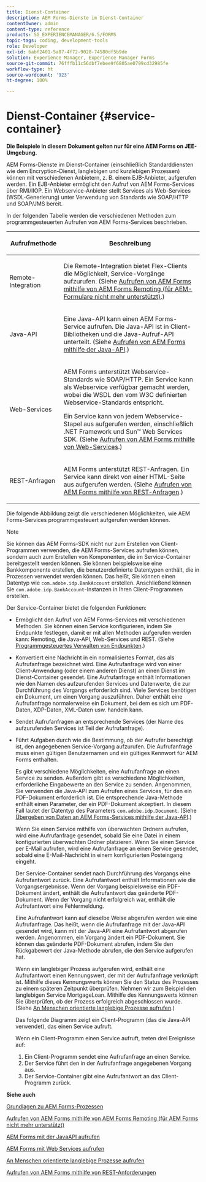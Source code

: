 ```yaml
---
title: Dienst-Container
description: AEM Forms-Dienste im Dienst-Container
contentOwner: admin
content-type: reference
products: SG_EXPERIENCEMANAGER/6.5/FORMS
topic-tags: coding, development-tools
role: Developer
exl-id: 6abf2401-5a87-4f72-9028-74580df5b9de
solution: Experience Manager, Experience Manager Forms
source-git-commit: 76fffb11c56dbf7ebee9f6805ae0799cd32985fe
workflow-type: ht
source-wordcount: '923'
ht-degree: 100%

---
```


# Dienst-Container {#service-container}

**Die Beispiele in diesem Dokument gelten nur für eine AEM Forms on JEE-Umgebung.**

AEM Forms-Dienste im Dienst-Container (einschließlich Standarddiensten wie dem Encryption-Dienst, langlebigen und kurzlebigen Prozessen) können mit verschiedenen Anbietern, z. B. einem EJB-Anbieter, aufgerufen werden. Ein EJB-Anbieter ermöglicht den Aufruf von AEM Forms-Services über RMI/IIOP. Ein Webservice-Anbieter stellt Services als Web-Services (WSDL-Generierung) unter Verwendung von Standards wie SOAP/HTTP und SOAP/JMS bereit.

In der folgenden Tabelle werden die verschiedenen Methoden zum programmgesteuerten Aufrufen von AEM Forms-Services beschrieben.

<table>
 <thead>
  <tr>
   <th><p>Aufrufmethode</p></th>
   <th><p>Beschreibung</p></th>
  </tr>
 </thead>
 <tbody>
  <tr>
   <td><p>Remote-Integration</p></td>
   <td><p>Die Remote-Integration bietet Flex-Clients die Möglichkeit, Service-Vorgänge aufzurufen. (Siehe <a href="/help/forms/developing/invoking-aem-forms-using-remoting.md#invoking-aem-forms-using-remoting">Aufrufen von AEM Forms mithilfe von AEM Forms Remoting (für AEM-Formulare nicht mehr unterstützt)</a>.)</p></td>
  </tr>
  <tr>
   <td><p>Java-API</p></td>
   <td><p>Eine Java-API kann einen AEM Forms-Service aufrufen. Die Java-API ist in Client-Bibliotheken und die Java-Aufruf-API unterteilt. (Siehe <a href="/help/forms/developing/invoking-aem-forms-using-java.md#invoking-aem-forms-using-the-java-api">Aufrufen von AEM Forms mithilfe der Java-API</a>.)</p></td>
  </tr>
  <tr>
   <td><p>Web-Services</p></td>
   <td><p>AEM Forms unterstützt Webservice-Standards wie SOAP/HTTP. Ein Service kann als Webservice verfügbar gemacht werden, wobei die WSDL den vom W3C definierten Webservice-Standards entspricht.</p><p>Ein Service kann von jedem Webservice-Stapel aus aufgerufen werden, einschließlich .NET Framework und Sun™ Web Services SDK. (Siehe <a href="/help/forms/developing/invoking-aem-forms-using-web.md#invoking-aem-forms-using-web-services">Aufrufen von AEM Forms mithilfe von Web-Services</a>.)</p></td>
  </tr>
  <tr>
   <td><p>REST-Anfragen</p></td>
   <td><p>AEM Forms unterstützt REST-Anfragen. Ein Service kann direkt von einer HTML-Seite aus aufgerufen werden. (Siehe <a href="/help/forms/developing/invoking-aem-forms-using-rest.md#invoking-aem-forms-using-rest-requests">Aufrufen von AEM Forms mithilfe von REST-Anfragen</a>.)</p></td>
  </tr>
 </tbody>
</table>

Die folgende Abbildung zeigt die verschiedenen Möglichkeiten, wie AEM Forms-Services programmgesteuert aufgerufen werden können.

>[!NOTE]
>
>Sie können das AEM Forms-SDK nicht nur zum Erstellen von Client-Programmen verwenden, die AEM Forms-Services aufrufen können, sondern auch zum Erstellen von Komponenten, die im Service-Container bereitgestellt werden können. Sie können beispielsweise eine Bankkomponente erstellen, die benutzerdefinierte Datentypen enthält, die in Prozessen verwendet werden können. Das heißt, Sie können einen Datentyp wie `com.adobe.idp.BankAccount` erstellen. Anschließend können Sie `com.adobe.idp.BankAccount`-Instanzen in Ihren Client-Programmen erstellen.

Der Service-Container bietet die folgenden Funktionen:

* Ermöglicht den Aufruf von AEM Forms-Services mit verschiedenen Methoden. Sie können einen Service konfigurieren, indem Sie Endpunkte festlegen, damit er mit allen Methoden aufgerufen werden kann: Remoting, die Java-API, Web-Services und REST. (Siehe [Programmgesteuertes Verwalten von Endpunkten](/help/forms/developing/programmatically-endpoints.md#programmatically-managing-endpoints).)
* Konvertiert eine Nachricht in ein normalisiertes Format, das als Aufrufanfrage bezeichnet wird. Eine Aufrufanfrage wird von einer Client-Anwendung (oder einem anderen Dienst) an einen Dienst im Dienst-Container gesendet. Eine Aufrufanfrage enthält Informationen wie den Namen des aufzurufenden Services und Datenwerte, die zur Durchführung des Vorgangs erforderlich sind. Viele Services benötigen ein Dokument, um einen Vorgang auszuführen. Daher enthält eine Aufrufanfrage normalerweise ein Dokument, bei dem es sich um PDF-Daten, XDP-Daten, XML-Daten usw. handeln kann.
* Sendet Aufrufanfragen an entsprechende Services (der Name des aufzurufenden Services ist Teil der Aufrufanfrage).
* Führt Aufgaben durch wie die Bestimmung, ob der Aufrufer berechtigt ist, den angegebenen Service-Vorgang aufzurufen. Die Aufrufanfrage muss einen gültigen Benutzernamen und ein gültiges Kennwort für AEM Forms enthalten.

  Es gibt verschiedene Möglichkeiten, eine Aufrufanfrage an einen Service zu senden. Außerdem gibt es verschiedene Möglichkeiten, erforderliche Eingabewerte an den Service zu senden. Angenommen, Sie verwenden die Java-API zum Aufrufen eines Services, für den ein PDF-Dokument erforderlich ist. Die entsprechende Java-Methode enthält einen Parameter, der ein PDF-Dokument akzeptiert. In diesem Fall lautet der Datentyp des Parameters `com.adobe.idp.Document`. (Siehe [Übergeben von Daten an AEM Forms-Services mithilfe der Java-API](/help/forms/developing/invoking-aem-forms-using-java.md#passing-data-to-aem-forms-services-using-the-java-api).)

  Wenn Sie einen Service mithilfe von überwachten Ordnern aufrufen, wird eine Aufrufanfrage gesendet, sobald Sie eine Datei in einem konfigurierten überwachten Ordner platzieren. Wenn Sie einen Service per E-Mail aufrufen, wird eine Aufrufanfrage an einen Service gesendet, sobald eine E-Mail-Nachricht in einem konfigurierten Posteingang eingeht.

  Der Service-Container sendet nach Durchführung des Vorgangs eine Aufrufantwort zurück. Eine Aufrufantwort enthält Informationen wie die Vorgangsergebnisse. Wenn der Vorgang beispielsweise ein PDF-Dokument ändert, enthält die Aufrufantwort das geänderte PDF-Dokument. Wenn der Vorgang nicht erfolgreich war, enthält die Aufrufantwort eine Fehlermeldung.

  Eine Aufrufantwort kann auf dieselbe Weise abgerufen werden wie eine Aufrufanfrage. Das heißt, wenn die Aufrufanfrage mit der Java-API gesendet wird, kann mit der Java-API eine Aufrufantwort abgerufen werden. Angenommen, ein Vorgang ändert ein PDF-Dokument. Sie können das geänderte PDF-Dokument abrufen, indem Sie den Rückgabewert der Java-Methode abrufen, die den Service aufgerufen hat.

  Wenn ein langlebiger Prozess aufgerufen wird, enthält eine Aufrufantwort einen Kennungswert, der mit der Aufrufanfrage verknüpft ist. Mithilfe dieses Kennungswerts können Sie den Status des Prozesses zu einem späteren Zeitpunkt überprüfen. Nehmen wir zum Beispiel den langlebigen Service MortgageLoan. Mithilfe des Kennungswerts können Sie überprüfen, ob der Prozess erfolgreich abgeschlossen wurde. (Siehe [An Menschen orientierte langlebige Prozesse aufrufen](/help/forms/developing/invoking-human-centric-long-lived.md#invoking-human-centric-long-lived-processes).)

  Das folgende Diagramm zeigt ein Client-Programm (das die Java-API verwendet), das einen Service aufruft.

  Wenn ein Client-Programm einen Service aufruft, treten drei Ereignisse auf:

   1. Ein Client-Programm sendet eine Aufrufanfrage an einen Service.
   1. Der Service führt den in der Aufrufanfrage angegebenen Vorgang aus.
   1. Der Service-Container gibt eine Aufrufantwort an das Client-Programm zurück.

**Siehe auch**

[Grundlagen zu AEM Forms-Prozessen](/help/forms/developing/aem-forms-processes.md#understanding-aem-forms-processes)

[Aufrufen von AEM Forms mithilfe von AEM Forms Remoting (für AEM Forms nicht mehr unterstützt)](/help/forms/developing/invoking-aem-forms-using-remoting.md#invoking-aem-forms-using-remoting)

[AEM Forms mit der JavaAPI aufrufen](/help/forms/developing/invoking-aem-forms-using-java.md#invoking-aem-forms-using-the-java-api)

[AEM Forms mit Web Services aufrufen](/help/forms/developing/invoking-aem-forms-using-web.md#invoking-aem-forms-using-web-services)

[An Menschen orientierte langlebige Prozesse aufrufen](/help/forms/developing/invoking-human-centric-long-lived.md#invoking-human-centric-long-lived-processes)

[Aufrufen von AEM Forms mithilfe von REST-Anforderungen](/help/forms/developing/invoking-aem-forms-using-rest.md#invoking-aem-forms-using-rest-requests)
